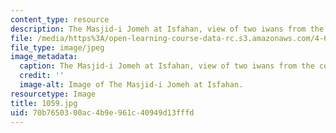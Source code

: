 ```yaml
---
content_type: resource
description: The Masjid-i Jomeh at Isfahan, view of two iwans from the courtyard.
file: /media/https%3A/open-learning-course-data-rc.s3.amazonaws.com/4-614-religious-architecture-and-islamic-cultures-fall-2002/70b7650300ac4b9e961c40949d13fffd_1059.jpg
file_type: image/jpeg
image_metadata:
  caption: The Masjid-i Jomeh at Isfahan, view of two iwans from the courtyard.
  credit: ''
  image-alt: Image of The Masjid-i Jomeh at Isfahan.
resourcetype: Image
title: 1059.jpg
uid: 70b76503-00ac-4b9e-961c-40949d13fffd
---
```

